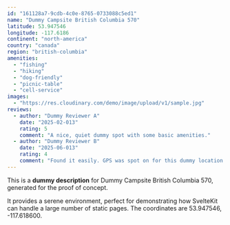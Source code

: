 ```yaml
---
id: "161128a7-9cdb-4c0e-8765-0733088c5ed1"
name: "Dummy Campsite British Columbia 570"
latitude: 53.947546
longitude: -117.6186
continent: "north-america"
country: "canada"
region: "british-columbia"
amenities:
  - "fishing"
  - "hiking"
  - "dog-friendly"
  - "picnic-table"
  - "cell-service"
images:
  - "https://res.cloudinary.com/demo/image/upload/v1/sample.jpg"
reviews:
  - author: "Dummy Reviewer A"
    date: "2025-02-013"
    rating: 5
    comment: "A nice, quiet dummy spot with some basic amenities."
  - author: "Dummy Reviewer B"
    date: "2025-06-013"
    rating: 4
    comment: "Found it easily. GPS was spot on for this dummy location."
---
```


This is a **dummy description** for Dummy Campsite British Columbia 570, generated for the proof of concept.

It provides a serene environment, perfect for demonstrating how SvelteKit can handle a large number of static pages. The coordinates are 53.947546, -117.618600.
